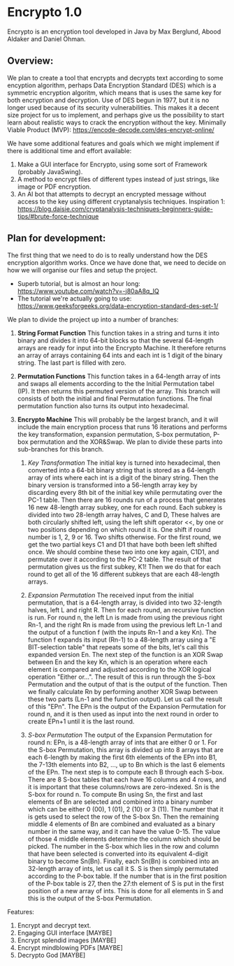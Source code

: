 # Encrypto 1.0
Encrypto is an encryption tool developed in Java by Max Berglund, Abood Aldaker and Daniel Öhman.



Overview:
-------------------------------------
We plan to create a tool that encrypts and decrypts text according to some encyption algorithm, perhaps Data Encryption Standard (DES) which is a symmetric encryption algoritm, which means that is uses the same key for both encryption and decryption. Use of DES begun in 1977, but it is no longer used because of its security vulnerabilities. This makes it a decent size project for us to implement, and perhaps give us the possibility to start learn about realistic ways to crack the encryption without the key. Minimally Viable Product (MVP): https://encode-decode.com/des-encrypt-online/

We have some additional features and goals which we might implement if there is additional time and effort available:
1. Make a GUI interface for Encrypto, using some sort of Framework (probably JavaSwing).
2. A method to encrypt files of different types instead of just strings, like image or PDF encryption.
3. An AI bot that attempts to decrypt an encrypted message without access to the key using different cryptanalysis techniques. Inspiration 1: https://blog.daisie.com/cryptanalysis-techniques-beginners-guide-tips/#brute-force-technique 



Plan for development:
---------------------
The first thing that we need to do is to really understand how the DES encryption algorithm works. Once we have done that, we need to decide on how we will organise our files and setup the project. 
- Superb tutorial, but is almost an hour long: https://www.youtube.com/watch?v=-j80aA8q_IQ
- The tutorial we're actually going to use: https://www.geeksforgeeks.org/data-encryption-standard-des-set-1/

We plan to divide the project up into a number of branches:

  1. **String Format Function** This function takes in a string and turns it into binary and divides it into 64-bit blocks so that the several 64-length arrays are ready for input into the Encrypto Machine. It therefore returns an array of arrays containing 64 ints and each int is 1 digit of the binary string. The last part is filled with zero.

  2. **Permutation Functions** This function takes in a 64-length array of ints and swaps all elements according to the the Initial Permutation tabel (IP). It then returns this permuted version of the array. This branch will consists of both the initial and final Permutation functions. The final permutation function also turns its output into hexadecimal.

  3. **Encrypto Machine** This will probably be the largest branch, and it will include the main encryption process that runs 16 iterations and performs the key transformation, expansion permutation, S-box permutation, P-box permutation and the XOR&Swap. We plan to divide these parts into sub-branches for this branch.

      1. *Key Transformation* The initial key is turned into hexadecimal, then converted into a 64-bit binary string that is stored as a 64-length array of ints where each int is a digit of the binary string. Then the binary version is transformed into a 56-length array key by discarding every 8th bit of the initial key while permutating over the PC-1 table. Then there are 16 rounds run of a process that generates 16 new 48-length array subkey, one for each round. Each subkey is divided into two 28-length array halves, C and D, These halves are both circularly shifted left, using the left shift operator <<, by one or two positions depending on which round it is. One shift if round number is 1, 2, 9 or 16. Two shifts otherwise. For the first round, we get the two partial keys C1 and D1 that have both been left shifted once. We should combine these two into one key again, C1D1, and permutate over it according to the PC-2 table. The result of that permutation gives us the first subkey, K1! Then we do that for each round to get all of the 16 different subkeys that are each 48-length arrays.
    
      2. *Expansion Permutation* The received input from the initial permutation, that is a 64-length array, is divided into two 32-length halves, left L and right R. Then for each round, an recursive function is run. For round n, the left Ln is made from using the previous right Rn-1, and the right Rn is made from using the previous left Ln-1 and the output of a function f (with the inputs Rn-1 and a key Kn). The function f expands its input (Rn-1) to a 48-length array using a "E BIT-selection table" that repeats some of the bits, let's call this expanded version En. The next step of the function is an XOR Swap between En and the key Kn, which is an operation where each element is compared and adjusted according to the XOR logical operation "Either or...". The result of this is run through the S-box Permutation and the output of that is the output of the function. Then we finally calculate Rn by performing another XOR Swap between these two parts (Ln-1 and the function output). Let us call the result of this "EPn". The EPn is the output of the Expansion Permutation for round n, and it is then used as input into the next round in order to create EPn+1 until it is the last round.
    
      3. *S-box Permutation* The output of the Expansion Permutation for round n: EPn, is a 48-length array of ints that are either 0 or 1. For the S-box Permutation, this array is divided up into 8 arrays that are each 6-length by making the first 6th elements of the EPn into B1, the 7-13th elements into B2, ..., up to Bn which is the last 6 elements of the EPn. The next step is to compute each B through each S-box. There are 8 S-box tables that each have 16 columns and 4 rows, and it is important that these columns/rows are zero-indexed. Sn is the S-box for round n. To compute Bn using Sn, the first and last elements of Bn are selected and combined into a binary number which can be either 0 (00), 1 (01), 2 (10) or 3 (11). The number that it is gets used to select the row of the S-box Sn. Then the remaining middle 4 elements of Bn are combined and evaluated as a binary number in the same way, and it can have the value 0-15. The value of those 4 middle elements determine the column which should be picked. The number in the S-box which lies in the row and column that have been selected is converted into its equivalent 4-digit binary to become Sn(Bn). Finally, each Sn(Bn) is combined into an 32-length array of ints, let us call it S. S is then simply permutated according to the P-box table. If the number that is in the first position of the P-box table is 27, then the 27:th element of S is put in the first position of a new array of ints. This is done for all elements in S and this is the output of the S-box Permutation.

Features:
1. Encrypt and decrypt text.
2. Engaging GUI interface [MAYBE]
3. Encrypt splendid images [MAYBE]
4. Encrypt mindblowing PDFs [MAYBE]
5. Decrypto God [MAYBE]

